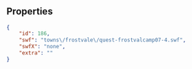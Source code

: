 # <no name available>

<no description available>

## Properties

```json
{
    "id": 186,
    "swf": "towns\/frostvale\/quest-frostvalcamp07-4.swf",
    "swfX": "none",
    "extra": ""
}
```

